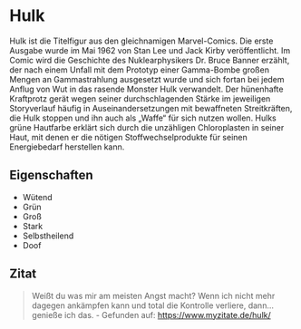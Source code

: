 # Hulk
Hulk ist die Titelfigur aus den gleichnamigen Marvel-Comics. Die erste Ausgabe wurde im Mai 1962 von Stan Lee und Jack Kirby veröffentlicht. Im Comic wird die Geschichte des Nuklearphysikers Dr. Bruce Banner erzählt, der nach einem Unfall mit dem Prototyp einer Gamma-Bombe großen Mengen an Gammastrahlung ausgesetzt wurde und sich fortan bei jedem Anflug von Wut in das rasende Monster Hulk verwandelt. Der hünenhafte Kraftprotz gerät wegen seiner durchschlagenden Stärke im jeweiligen Storyverlauf häufig in Auseinandersetzungen mit bewaffneten Streitkräften, die Hulk stoppen und ihn auch als „Waffe“ für sich nutzen wollen. Hulks grüne Hautfarbe erklärt sich durch die unzähligen Chloroplasten in seiner Haut, mit denen er die nötigen Stoffwechselprodukte für seinen Energiebedarf herstellen kann.

## Eigenschaften
* Wütend
* Grün
* Groß
* Stark
* Selbstheilend
* Doof

## Zitat
> Weißt du was mir am meisten Angst macht? Wenn ich nicht mehr dagegen ankämpfen kann und total die Kontrolle verliere, dann... genieße ich das. - Gefunden auf: https://www.myzitate.de/hulk/
